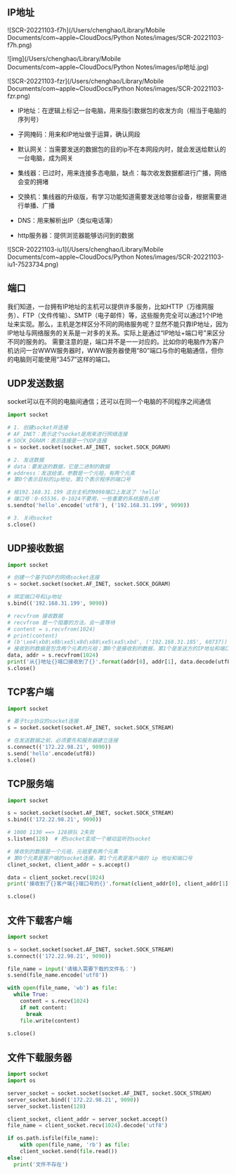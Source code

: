 ## IP地址

![SCR-20221103-f7h](/Users/chenghao/Library/Mobile Documents/com~apple~CloudDocs/Python Notes/images/SCR-20221103-f7h.png)

![img](/Users/chenghao/Library/Mobile Documents/com~apple~CloudDocs/Python Notes/images/ip地址.jpg)

![SCR-20221103-fzr](/Users/chenghao/Library/Mobile Documents/com~apple~CloudDocs/Python Notes/images/SCR-20221103-fzr.png)

- IP地址：在逻辑上标记一台电脑，用来指引数据包的收发方向（相当于电脑的序列号）
- 子网掩码：用来和IP地址做于运算，确认网段
- 默认网关：当需要发送的数据包的目的ip不在本网段内时，就会发送给默认的一台电脑，成为网关

- 集线器：已过时，用来连接多态电脑，缺点：每次收发数据都进行广播，网络会变的拥堵
- 交换机：集线器的升级版，有学习功能知道需要发送给哪台设备，根据需要进行单播、广播
- DNS：用来解析出IP（类似电话簿）
- http服务器：提供浏览器能够访问到的数据

![SCR-20221103-iu1](/Users/chenghao/Library/Mobile Documents/com~apple~CloudDocs/Python Notes/images/SCR-20221103-iu1-7523734.png)

## 端口

我们知道，一台拥有IP地址的主机可以提供许多服务，比如HTTP（万维网服务）、FTP（文件传输）、SMTP（电子邮件）等，这些服务完全可以通过1个IP地址来实现。那么，主机是怎样区分不同的网络服务呢？显然不能只靠IP地址，因为IP地址与网络服务的关系是一对多的关系。实际上是通过“IP地址+端口号”来区分不同的服务的。 需要注意的是，端口并不是一一对应的。比如你的电脑作为客户机访问一台WWW服务器时，WWW服务器使用“80”端口与你的电脑通信，但你的电脑则可能使用“3457”这样的端口。

## UDP发送数据

socket可以在不同的电脑间通信；还可以在同一个电脑的不同程序之间通信

```python
import socket

# 1. 创建socket并连接
# AF_INET：表示这个socket是用来进行网络连接
# SOCK_DGRAM：表示连接是一个UDP连接
s = socket.socket(socket.AF_INET, socket.SOCK_DGRAM)

# 2. 发送数据
# data：要发送的数据，它是二进制的数据
# address：发送给谁，参数是一个元祖，有两个元素
# 第0个表示目标的ip地址，第1个表示程序的端口号

# 给192.168.31.199 这台主机的9090端口上发送了 'hello'
# 端口号：0-65536，0-1024不要用，一些重要的系统服务占用
s.sendto('hello'.encode('utf8'), ('192.168.31.199', 9090))

# 3. 关闭socket
s.close()
```

## UDP接收数据

```python
import socket

# 创建一个基于UDP的网络socket连接
s = socket.socket(socket.AF_INET, socket.SOCK_DGRAM)

# 绑定端口号和ip地址
s.bind(('192.168.31.199', 9090))

# recvfrom 接收数据
# recvfrom 是一个阻塞的方法，会一直等待
# content = s.recvfrom(1024)
# print(content)
# (b'\xe4\xb8\x8b\xe5\x8d\x88\xe5\xa5\xbd', ('192.168.31.185', 60737))
# 接收到的数据是包含两个元素的元祖；第0个是接收到的数据，第1个是发送方的IP地址和端口号
data, addr = s.recvfrom(1024)
print('从{}地址{}端口接收到了{}'.format(addr[0], addr[1], data.decode(utf8)))
s.close()
```

## TCP客户端

```python
import socket

# 基于tcp协议的socket连接
s = socket.socket(socket.AF_INET, socket.SOCK_STREAM)

# 在发送数据之前，必须要先和服务器建立连接
s.connect(('172.22.98.21', 9090))
s.send('hello'.encode(utf8))
s.close()
```

## TCP服务端

```python
import socket

s = socket.socket(socket.AF_INET, socket.SOCK_STREAM)
s.bind(('172.22.98.21', 9090))

# 1000 1130 ==> 128排队 2失败
s.listen(128)  # 把socket变成一个被动监听的socket

# 接收到的数据是一个元祖，元祖里有两个元素
# 第0个元素是客户端的socket连接，第1个元素是客户端的 ip 地址和端口号
clinet_socket, client_addr = s.accept()

data = client_socket.recv(1024)
print('接收到了{}客户端{}端口号的{}'.format(client_addr[0], client_addr[1], data.decode('utf8')))

s.close()
```

## 文件下载客户端

```python
import socket

s = socket.socket(socket.AF_INET, socket.SOCK_STREAM)
s.connect(('172.22.98.21', 9090))

file_name = input('请输入需要下载的文件名：')
s.send(file_name.encode('utf8'))

with open(file_name, 'wb') as file:
  while True:
    content = s.recv(1024)
    if not content:
      break
    file.write(content)
    
s.close()
```

## 文件下载服务器

```python
import socket
import os

server_socket = socket.socket(socket.AF_INET, socket.SOCK_STREAM)
server_socket.bind(('172.22.98.21', 9090))
server_socket.listen(128)

client_socket, client_addr = server_socket.accept()
file_name = client_socket.recv(1024).decode('utf8')

if os.path.isfile(file_name):
	with open(file_name, 'rb') as file:
    client_socket.send(file.read())
else:
  print('文件不存在')
```

